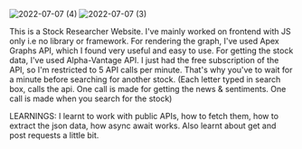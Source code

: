 ![2022-07-07 (4)](https://user-images.githubusercontent.com/45381049/180635495-7f169e3a-fab1-4fe9-a04e-22bbedd907d9.png)
![2022-07-07 (3)](https://user-images.githubusercontent.com/45381049/180635321-1a030d39-dbae-44c8-b4e8-d64d68657d44.png)

This is a Stock Researcher Website. I've mainly worked on frontend with JS only i.e no library or framework.
For rendering the graph, I've used Apex Graphs API, which I found very useful and easy to use.
For getting the stock data, I've used Alpha-Vantage API. I just had the free subscription of the API, so I'm restricted to 5 API calls per minute. That's why you've to wait for a minute before searching for another stock.
(Each letter typed in search box, calls the api. One call is made for getting the news & sentiments. One call is made when you search for the stock)

LEARNINGS:
I learnt to work with public APIs, how to fetch them, how to extract the json data, how async await works. Also learnt about get and post requests a little bit.
